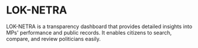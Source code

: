 # LOK-NETRA
LOK-NETRA is a transparency dashboard that provides detailed insights into MPs' performance and public records. It enables citizens to search, compare, and review politicians easily.
